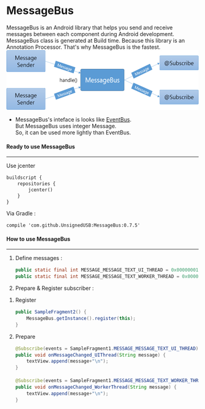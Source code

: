 # MessageBus
MessageBus is an Android library that helps you send and receive messages between each component during Android development. MessageBus class is generated at Build time. Because this library is an Annotation Processor. That's why MessageBus is the fastest.</br>
<img width="588" height="156" src="/doc/MessageBus_flow.png"/></br>

- MessageBus's inteface is looks like [EventBus](https://github.com/greenrobot/EventBus).</br>
But MessageBus uses integer Message.</br>So, it can be used more lightly than EventBus.

#### Ready to use MessageBus
----------
Use jcenter</br>
   ```
   buildscript {
       repositories {
           jcenter()
       }
   }
   ```
Via Gradle :</br>
   ```
   compile 'com.github.UnsignedUSB:MessageBus:0.7.5'
   ```
#### How to use MessageBus
----------
1. Define messages : 
   ```java
   public static final int MESSAGE_MESSAGE_TEXT_UI_THREAD = 0x00000001;
   public static final int MESSAGE_MESSAGE_TEXT_WORKER_THREAD = 0x00000002;
   ```
2. Prepare & Register subscriber :
1) Register
   ```java
   public SampleFragment2() {
       MessageBus.getInstance().register(this);
   }
   ```
2) Prepare
   ```java
   @Subscribe(events = SampleFragment1.MESSAGE_MESSAGE_TEXT_UI_THREAD)
   public void onMessageChanged_UIThread(String message) {
       textView.append(message+"\n");
   }

   @Subscribe(events = SampleFragment1.MESSAGE_MESSAGE_TEXT_WORKER_THREAD, thread = Subscribe.Thread.MAIN)
   public void onMessageChanged_WorkerThread(String message) {
       textView.append(message+"\n");
   }
   ```
